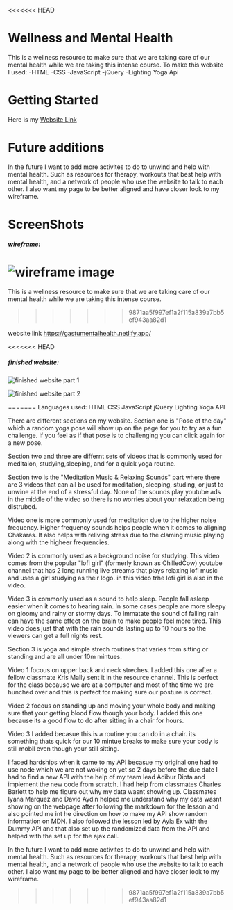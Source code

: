 <<<<<<< HEAD
# Wellness and Mental Health

This is a wellness resource to make sure that we are taking care of our mental health while we are taking this intense course. 
To make this website I used: 
-HTML
-CSS
-JavaScript 
-jQuery
-Lighting Yoga Api

# Getting Started

Here is my [Website Link](https://gastumentalhealth.netlify.app/)

# Future additions

In the future I want to add more activites to do to unwind and help with mental health. Such as resources for therapy, workouts that best help with mental health, and a network of people who use the website to talk to each other. I also want my page to be better aligned and have closer look to my wireframe. 

# ScreenShots

##### wireframe:<br>
![wireframe image](https://user-images.githubusercontent.com/100636871/168098005-0ba372e2-ac5a-4a74-8913-13848c524071.png)
=======


This is a wellness resource to make sure that we are taking care of our mental health while we are taking this intense course. 
>>>>>>> 9871aa5f997ef1a2f115a839a7bb5ef943aa82d1

website link   https://gastumentalhealth.netlify.app/

<<<<<<< HEAD
##### finished website:
    
![finished website part 1](https://user-images.githubusercontent.com/100636871/168097539-19988c9d-f3db-4062-9396-ad7181f913ce.png)
   
![finished website part 2](https://user-images.githubusercontent.com/100636871/168101992-2d3269d6-fe33-4c16-9121-c2d93d597323.png)


=======
Languages used: 
HTML
CSS 
JavaScript
jQuery
Lighting Yoga API

There are different sections on my website. Section one is "Pose of the day" which a random yoga pose will show up on the page for you to try as a fun challenge. If you feel as if that pose is to challenging you can click again for a new  pose.

Section two and three are differnt sets of videos that is commonly used for meditaion, studying,sleeping, and for a quick yoga routine. 

Section two is the "Meditation Music & Relaxing Sounds" part where there are 3 videos that can all be used for meditation, sleeping, studing, or just to unwine at the end of a stressful day. None of the sounds play youtube ads in the middle of the video so there is no worries about your relaxation being distrubed. 

Video one is more commonly used for meditation due to the higher noise frequency. Higher frequency sounds helps people when it comes to aligning Chakaras. It also helps with reliving stress due to the claming music playing along with the higheer frequencies.

Video 2 is commonly used as a background noise for studying. This video comes from the popular "lofi girl" (formerly known as ChilledCow) youtube channel that has 2 long running live streams that plays relaxing lofi music and uses a girl studying as their logo. in this video trhe lofi girl is also in the video.

Video 3 is commonly used as a sound to help sleep. People fall asleep easier when it comes to hearing rain. In some cases people are more sleepy on gloomy and rainy or stormy days. To immatate the sound of falling rain can have the same effect on the brain to make people feel more tired. This video does just that with the rain sounds lasting up to 10 hours so the viewers can get a full nights rest.


Section 3 is yoga and simple strech routines that varies from sitting or standing and are all under 10m mintues. 

Video 1 focous on upper back and neck streches. I added this one after a fellow classmate Kris Mally sent it in the resource channel. This is perfect for the class because we are at a computer and most of the time we are hunched over and this is perfect for making sure our posture is correct.

Video 2 focous on standing up and moving your whole body and making sure that your getting blood flow though your body. I added this one because its a good flow to do after sitting in a chair for hours.

Video 3 I added becasue this is a routine you can do in a chair. its something thats quick for our 10 mintue breaks to make sure your body is still mobil even though your still sitting.


I faced hardships when it came to my API becasue my original one had to use node which we are not woking on yet so 2 days before the due date I had to find a new API with the help of my team lead Adibur Dipta and implement the new code from scratch. I had help from classmates Charles Barlett to help me figure out why my data wasnt showing up. Classmates Iyana Marquez and David Aydin helped me understand why my data wasnt showing on the webpage after following the markdown for the lesson and also pointed me int he direction on how to make my API show random information on MDN. I also followed the lesson led by Ayla Ex with the Dummy API and that also set up the randomized data from the API and helped with the set up for the ajax call.


   In the future I want to add more activites to do to unwind and help with mental health. Such as resources for therapy, workouts that best help with mental health, and a network of people who use the website to talk to each other. I also want my page to be better aligned and have closer look to my wireframe. 
>>>>>>> 9871aa5f997ef1a2f115a839a7bb5ef943aa82d1
